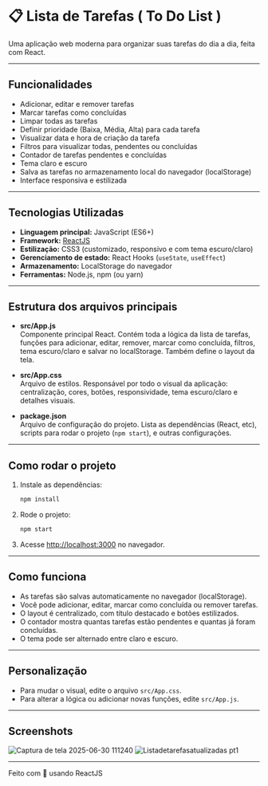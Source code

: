 # 📋 Lista de Tarefas ( To Do List )

Uma aplicação web moderna para organizar suas tarefas do dia a dia, feita com React.

---

## Funcionalidades

- Adicionar, editar e remover tarefas
- Marcar tarefas como concluídas
- Limpar todas as tarefas
- Definir prioridade (Baixa, Média, Alta) para cada tarefa
- Visualizar data e hora de criação da tarefa
- Filtros para visualizar todas, pendentes ou concluídas
- Contador de tarefas pendentes e concluídas
- Tema claro e escuro
- Salva as tarefas no armazenamento local do navegador (localStorage)
- Interface responsiva e estilizada

---

## Tecnologias Utilizadas

- **Linguagem principal:** JavaScript (ES6+)
- **Framework:** [ReactJS](https://react.dev/)
- **Estilização:** CSS3 (customizado, responsivo e com tema escuro/claro)
- **Gerenciamento de estado:** React Hooks (`useState`, `useEffect`)
- **Armazenamento:** LocalStorage do navegador
- **Ferramentas:** Node.js, npm (ou yarn)

---

## Estrutura dos arquivos principais

- **src/App.js**  
  Componente principal React. Contém toda a lógica da lista de tarefas, funções para adicionar, editar, remover, marcar como concluída, filtros, tema escuro/claro e salvar no localStorage. Também define o layout da tela.

- **src/App.css**  
  Arquivo de estilos. Responsável por todo o visual da aplicação: centralização, cores, botões, responsividade, tema escuro/claro e detalhes visuais.

- **package.json**  
  Arquivo de configuração do projeto. Lista as dependências (React, etc), scripts para rodar o projeto (`npm start`), e outras configurações.

---

## Como rodar o projeto

1. Instale as dependências:
   ```bash
   npm install
   ```
2. Rode o projeto:
   ```bash
   npm start
   ```
3. Acesse [http://localhost:3000](http://localhost:3000) no navegador.

---

## Como funciona

- As tarefas são salvas automaticamente no navegador (localStorage).
- Você pode adicionar, editar, marcar como concluída ou remover tarefas.
- O layout é centralizado, com título destacado e botões estilizados.
- O contador mostra quantas tarefas estão pendentes e quantas já foram concluídas.
- O tema pode ser alternado entre claro e escuro.

---

## Personalização

- Para mudar o visual, edite o arquivo `src/App.css`.
- Para alterar a lógica ou adicionar novas funções, edite `src/App.js`.

---

## Screenshots

![Captura de tela 2025-06-30 111240](https://github.com/user-attachments/assets/589e9fec-f4da-49af-b7dc-d809857a3c0d)
![Listadetarefasatualizadas pt1](https://github.com/user-attachments/assets/7fcf51a0-1f6f-450a-9e6f-3ee07e08f32d)


---

Feito com 💙 usando ReactJS
